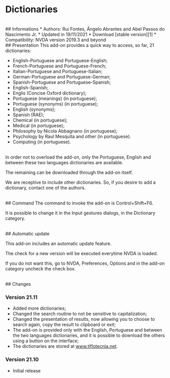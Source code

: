 # Dictionaries

<br>
## Informations
* Authors: Rui Fontes, Ângelo Abrantes and Abel Passos do Nascimento Jr.
* Updated in 19/11/2021
* Download [stable version][1]
* Compatibility: NVDA version 2019.3 and beyond

<br>
## Presentation
This add-on provides a quick way to access, so far, 21 dictionaries:

* English-Portuguese and Portuguese-English;
* French-Portuguese and Portuguese-French;
* Italian-Portuguese and Portuguese-Italian;
* German-Portuguese and Portuguese-German;
* Spanish-Portuguese and Portuguese-Spanish;
* English-Spanish;
* Englis (Concise Oxford dictionary);
* Portuguese (meanings) (in portuguese);
* Portuguese (synonyms) (in portuguese);
* English (synonyms);
* Spanish (RAE);
* Chemical (in portuguese);
* Medical (in portuguese);
* Philosophy by Nicola Abbagnano (in portuguese);
* Psychology by Raul Mesquita and other (in portuguese).
* Computing (in portuguese).

<br>
In order not to overload the add-on, only the Portuguese, English and between these two languages dictionaries are available.

The remaining can be downloaded through the add-on itself.

We are receptive to include other dictionaries. So, if you desire to add a dictionary, contact one of the authors.

<br>
## Command
The command to invoke the add-on is Control+Shift+F6.

It is possible to change it in the Input gestures dialogs, in the Dictionary category.

<br>
## Automatic update

This add-on includes an automatic update feature.

The check for a new version will be executed everytime NVDA is loaded.

If you do not want this, go to NVDA, Preferences, Options and in the add-on category uncheck the check box.

<br>
## Changes

### Version 21.11
* Added more dictionaries;
* Changed the search routine to not be sensitive to capitalization;
* Changed the presentation of results, now allowing you to choose to search again, copy the result to clipboard or exit;
* The add-on is provided only with the English, Portuguese and between the two languages dictionaries, and it is possible to download the others using a button on the interface;
* The dictionaries are stored at www.tiflotecnia.net.

### Version 21.10
* Initial release

[1]: https://github.com/ruifontes/Dictionaries/releases/download/21.11/dictionaries-21.11.nvda-addon
